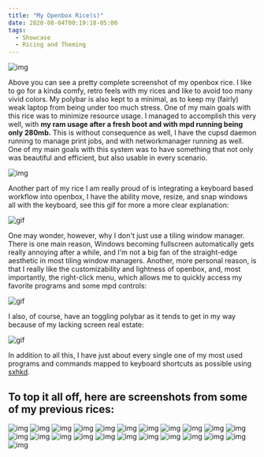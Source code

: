 ```yaml
---
title: "My Openbox Rice(s)"
date: 2020-08-04T00:19:18-05:00
tags:
  - Showcase
  - Ricing and Theming
---
```


![img](https://i.imgur.com/NNM1EHU.jpg)

Above you can see a pretty complete screenshot of my openbox rice. I like to go for a kinda comfy, retro feels with my rices and like to avoid too many vivid colors. My polybar is also kept to a minimal, as to keep my (fairly) weak laptop from being under too much stress. One of my main goals with this rice was to minimize resource usage. I managed to accomplish this very well, with **my ram usage after a fresh boot and with mpd running being only 280mb.** This is without consequence as well, I have the cupsd daemon running to manage print jobs, and with networkmanager running as well. One of my main goals with this system was to have something that not only was beautiful and efficient, but also usable in every scenario.

![img](https://i.imgur.com/jjK0MiH.png)

Another part of my rice I am really proud of is integrating a keyboard based workflow into openbox, I have the ability move, resize, and snap windows all with the keyboard, see this gif for more a more clear explanation:

![gif](https://i.imgur.com/B2WQ6n1.gif)

One may wonder, however, why I don't just use a tiling window manager. There is one main reason, Windows becoming fullscreen automatically gets really annoying after a while, and I'm not a big fan of the straight-edge aesthetic in most tiling window managers. Another, more personal reason, is that I really like the customizability and lightness of openbox, and, most importantly, the right-click menu, which allows me to quickly access my favorite programs and some mpd controls:

![gif](https://i.imgur.com/5qiWTtR.gif)

I also, of course, have an toggling polybar as it tends to get in my way because of my lacking screen real estate:

![gif](https://i.imgur.com/wpwsaZd.gif)

In addition to all this, I have just about every single one of my most used programs and commands mapped to keyboard shortcuts as possible using [sxhkd](https://github.com/baskerville/sxhkd).

## To top it all off, here are screenshots from some of my previous rices:

![img](https://cdn.discordapp.com/attachments/743868455547305985/743868817028939876/image.png)
![img](https://cdn.discordapp.com/attachments/743868455547305985/743868991428100156/image.png)
![img](https://cdn.discordapp.com/attachments/743868455547305985/743869025699889162/image.png)
![img](https://cdn.discordapp.com/attachments/743868455547305985/743869067751981137/image.png)
![img](https://cdn.discordapp.com/attachments/743868455547305985/743869123804528641/image.png)
![img](https://cdn.discordapp.com/attachments/743868455547305985/743869197209174116/image.png)
![img](https://cdn.discordapp.com/attachments/743868455547305985/743869263236038786/image.png)
![img](https://cdn.discordapp.com/attachments/743868455547305985/743869347050553425/image.png)
![img](https://cdn.discordapp.com/attachments/743868455547305985/743869761556840569/image.png)
![img](https://cdn.discordapp.com/attachments/743868455547305985/743869845870739681/image.png)
![img](https://cdn.discordapp.com/attachments/743868455547305985/743869978997948548/image.png)
![img](https://cdn.discordapp.com/attachments/743868455547305985/743870073629966387/image.png)
![img](https://cdn.discordapp.com/attachments/743868455547305985/743870198544597062/image.png)
![img](https://cdn.discordapp.com/attachments/743868455547305985/743870351632498759/image.png)
![img](https://cdn.discordapp.com/attachments/743868455547305985/743870537209741342/image.png)
![img](https://cdn.discordapp.com/attachments/743868455547305985/743870663319879840/image.png)
![img](https://cdn.discordapp.com/attachments/743868455547305985/743870977724776502/image.png)
![img](https://cdn.discordapp.com/attachments/743868455547305985/743871057064230922/image.png)
![img](https://cdn.discordapp.com/attachments/743868455547305985/743871129814564955/image.png)
![img](https://cdn.discordapp.com/attachments/743868455547305985/743871216506372197/image.png)
![img](https://cdn.discordapp.com/attachments/743868455547305985/743871305434267738/image.png)
![img](https://cdn.discordapp.com/attachments/743868455547305985/743871396999856208/image.png)
![img](https://cdn.discordapp.com/attachments/743868455547305985/743871580370763856/image.png)
